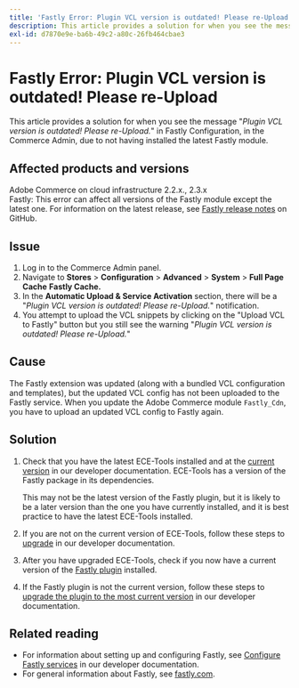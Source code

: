 ```yaml
---
title: 'Fastly Error: Plugin VCL version is outdated! Please re-Upload'
description: This article provides a solution for when you see the message "*Plugin VCL version is outdated! Please re-Upload.*" in Fastly Configuration, in the Commerce Admin, due to not having installed the latest Fastly module.
exl-id: d7870e9e-ba6b-49c2-a80c-26fb464cbae3
---
```

# Fastly Error: Plugin VCL version is outdated! Please re-Upload

This article provides a solution for when you see the message "*Plugin VCL version is outdated! Please re-Upload.*" in Fastly Configuration, in the Commerce Admin, due to not having installed the latest Fastly module.

## Affected products and versions

Adobe Commerce on cloud infrastructure 2.2.x., 2.3.x<br>
Fastly: This error can affect all versions of the Fastly module except the latest one. For information on the latest release, see [Fastly release notes](https://github.com/fastly/fastly-magento2/releases) on GitHub.

## Issue

1. Log in to the Commerce Admin panel.
1. Navigate to **Stores** > **Configuration** > **Advanced** > **System** > **Full Page Cache**   **Fastly Cache.**
1. In the **Automatic Upload & Service Activation** section, there will be a "*Plugin VCL version is outdated! Please re-Upload.*" notification.
1. You attempt to upload the VCL snippets by clicking on the "Upload VCL to Fastly" button but you still see the warning "*Plugin VCL version is outdated! Please re-Upload.*"

## Cause

The Fastly extension was updated (along with a bundled VCL configuration and templates), but the updated VCL config has not been uploaded to the Fastly service. When you update the Adobe Commerce module `Fastly_Cdn`, you have to upload an updated VCL config to Fastly again.

## Solution

1.  Check that you have the latest ECE-Tools installed and at the [current version](https://experienceleague.adobe.com/docs/commerce-cloud-service/user-guide/release-notes/cloud-tools-suite.html) in our developer documentation. ECE-Tools has a version of the Fastly package in its dependencies.

    This may not be the latest version of the Fastly plugin, but it is likely to be a later version than the one you have currently installed, and it is best practice to have the latest ECE-Tools installed.

1.  If you are not on the current version of ECE-Tools, follow these steps to [upgrade](https://experienceleague.adobe.com/docs/commerce-cloud-service/user-guide/dev-tools/ece-tools/update-package.html) in our developer documentation.
1.  After you have upgraded ECE-Tools, check if you now have a current version of the [Fastly plugin](https://github.com/fastly/fastly-magento2/tree/master/etc/vcl_snippets) installed.
1.  If the Fastly plugin is not the current version, follow these steps to [upgrade the plugin to the most current version](https://experienceleague.adobe.com/docs/commerce-cloud-service/user-guide/cdn/setup-fastly/fastly-configuration.html) in our developer documentation.

## Related reading

* For information about setting up and configuring Fastly, see [Configure Fastly services](https://experienceleague.adobe.com/docs/commerce-cloud-service/user-guide/cdn/fastly.html) in our developer documentation.
* For general information about Fastly, see [fastly.com](https://www.fastly.com/).
